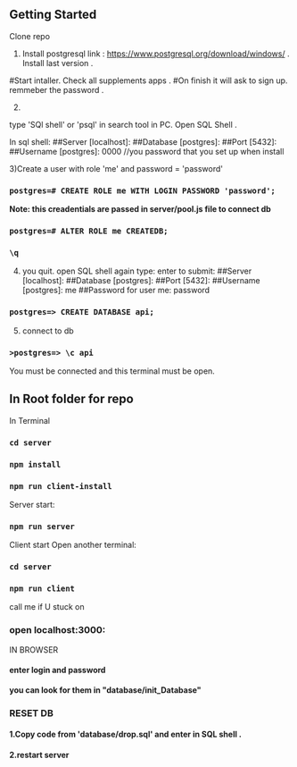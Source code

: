 ## Getting Started
Clone repo

1) Install postgresql 
link : https://www.postgresql.org/download/windows/ .
Install last version .

 #Start intaller. Check all supplements apps . 
  #On finish it will ask to sign up. remmeber the password .

2)
type 'SQl shell' or 'psql' in search tool in PC.
Open SQL Shell .


In sql shell: 
##Server [localhost]:
##Database [postgres]:
##Port [5432]:
##Username [postgres]: 0000 //you password that you set up when install

3)Create a user with role 'me' and password = 'password' 
### `postgres=# CREATE ROLE me WITH LOGIN PASSWORD 'password';`

**Note: this creadentials are passed in server/pool.js file to connect db**
### `postgres=# ALTER ROLE me CREATEDB;`

 
### `\q`


4) you quit. open SQL shell again
type: enter to submit:
##Server [localhost]:
##Database [postgres]:
##Port [5432]:
##Username [postgres]: me
##Password for user me: password

### `postgres=> CREATE DATABASE api;`

5) connect to db
### `>postgres=> \c api`
You must be connected and this terminal must be open.

## In Root folder for repo

In Terminal
### `cd server`
### `npm install`
### `npm run client-install`
Server start:
### `npm run server`

Client start
Open another terminal:
### `cd server`
### `npm run client`

call me if U stuck on 
  
### open localhost:3000:
IN BROWSER
#### enter login and password 
**you can look for them in "database/init_Database"**


### RESET DB
#### 1.Copy code from 'database/drop.sql' and enter in SQL shell .
#### 2.restart server


